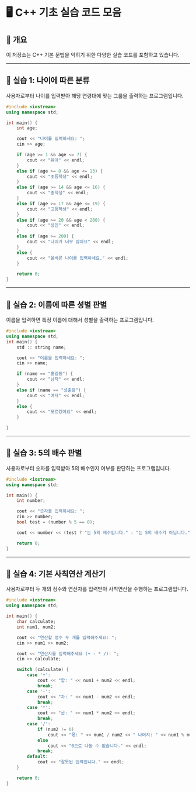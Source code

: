 # 🖥️ C++ 기초 실습 코드 모음

## 📌 개요
이 저장소는 C++ 기본 문법을 익히기 위한 다양한 실습 코드를 포함하고 있습니다.

---

## 🔹 실습 1: 나이에 따른 분류
사용자로부터 나이를 입력받아 해당 연령대에 맞는 그룹을 출력하는 프로그램입니다.

```cpp
#include <iostream>
using namespace std;

int main() {
    int age;

    cout << "나이를 입력하세요: ";
    cin >> age;

    if (age >= 1 && age <= 7) {
        cout << "유아" << endl;
    }
    else if (age >= 8 && age <= 13) {
        cout << "초등학생" << endl;
    }
    else if (age >= 14 && age <= 16) {
        cout << "중학생" << endl;
    }
    else if (age >= 17 && age <= 19) {
        cout << "고등학생" << endl;
    }
    else if (age >= 20 && age < 200) {
        cout << "성인" << endl;
    }   
    else if (age >= 200) {
        cout << "나이가 너무 많아요" << endl;
    }
    else {
        cout << "올바른 나이를 입력하세요." << endl;
    }

    return 0;
}
```

---

## 🔹 실습 2: 이름에 따른 성별 판별
이름을 입력하면 특정 이름에 대해서 성별을 출력하는 프로그램입니다.
```cpp
#include <iostream>
using namespace std;
int main() {
    std :: string name;

    cout << "이름을 입력하세요: ";
    cin >> name;

    if (name == "홍길동") {
        cout << "남자" << endl;
    }
    else if (name == "성춘향") {
        cout << "여자" << endl;
    }
    else {
        cout << "모르겠어요" << endl;
    }

}

```
---

## 🔹 실습 3: 5의 배수 판별
사용자로부터 숫자를 입력받아 5의 배수인지 여부를 판단하는 프로그램입니다.
```cpp
#include <iostream>
using namespace std;

int main() {
    int number;

    cout << "숫자를 입력하세요: ";
    cin >> number;
    bool test = (number % 5 == 0);

    cout << number << (test ? "는 5의 배수입니다." : "는 5의 배수가 아닙니다.") << endl;

    return 0;
}


```

---

## 🔹 실습 4: 기본 사칙연산 계산기
사용자로부터 두 개의 정수와 연산자를 입력받아 사칙연산을 수행하는 프로그램입니다.
```cpp
#include <iostream>
using namespace std;

int main() {
    char calculate;
    int num1, num2;

    cout << "연산할 정수 두 개를 입력해주세요: ";
    cin >> num1 >> num2;

    cout << "연산자를 입력해주세요 (+ - * /): ";
    cin >> calculate;

    switch (calculate) {
        case '+':
            cout << "합: " << num1 + num2 << endl;
            break;
        case '-':
            cout << "차: " << num1 - num2 << endl;
            break;
        case '*':
            cout << "곱: " << num1 * num2 << endl;
            break;
        case '/':
            if (num2 != 0)
                cout << "몫: " << num1 / num2 << " 나머지: " << num1 % num2 << endl;
            else
                cout << "0으로 나눌 수 없습니다." << endl;
            break;
        default:
            cout << "잘못된 입력입니다." << endl;
    }

    return 0;
}



```